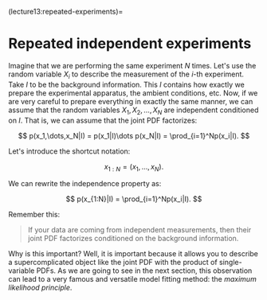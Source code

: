 (lecture13:repeated-experiments)=
# Repeated independent experiments

Imagine that we are performing the same experiment $N$ times.
Let's use the random variable $X_i$ to describe the measurement of the
$i$-th experiment.
Take $I$ to be the background information.
This $I$ contains how exactly we prepare the experimental apparatus, the
ambient conditions, etc.
Now, if we are very careful to prepare everything in exactly the same manner,
we can assume that the random variables $X_1, X_2,\dots,X_N$ are independent
conditioned on $I$.
That is, we can assume that the joint PDF factorizes:

$$
p(x_1,\dots,x_N|I) = p(x_1|I)\dots p(x_N|I) = \prod_{i=1}^Np(x_i|I).
$$

Let's introduce the shortcut notation:

$$
x_{1:N} = (x_1,\dots,x_N).
$$

We can rewrite the independence property as:

$$
p(x_{1:N}|I) = \prod_{i=1}^Np(x_i|I).
$$

Remember this:

> If your data are coming from independent measurements, then their joint PDF factorizes conditioned on the background information.

Why is this important?
Well, it is important because it allows you to describe a supercomplicated object
like the joint PDF with the product of single-variable PDFs.
As we are going to see in the next section, this observation can lead to a very
famous and versatile model fitting method: the *maximum likelihood principle*.
